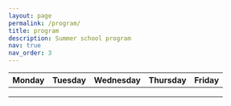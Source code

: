 ```yaml
---
layout: page
permalink: /program/
title: program
description: Summer school program
nav: true
nav_order: 3 
---
```


| Monday       | Tuesday       | Wednesday    | Thursday | Friday 
| :----------- | :------------ | :----------- | :------- | :----- 
|       |      |               |              |          |        
|       |      |               |              |          |        
|       |      |               |              |          |        


